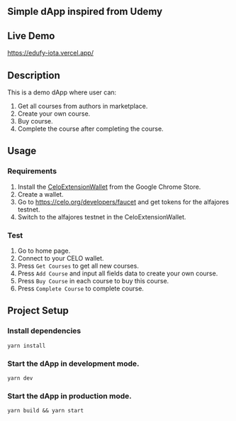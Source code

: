 ## Simple dApp inspired from Udemy

## Live Demo

https://edufy-iota.vercel.app/

## Description

This is a demo dApp where user can:

1. Get all courses from authors in marketplace.
2. Create your own course.
3. Buy course.
4. Complete the course after completing the course.

## Usage

### Requirements

1. Install the [CeloExtensionWallet](https://chrome.google.com/webstore/detail/celoextensionwallet/kkilomkmpmkbdnfelcpgckmpcaemjcdh?hl=en) from the Google Chrome Store.
2. Create a wallet.
3. Go to https://celo.org/developers/faucet and get tokens for the alfajores testnet.
4. Switch to the alfajores testnet in the CeloExtensionWallet.

### Test

1. Go to home page.
2. Connect to your CELO wallet.
3. Press `Get Courses` to get all new courses.
4. Press `Add Course` and input all fields data to create your own course.
5. Press `Buy Course` in each course to buy this course.
6. Press `Complete Course` to complete course.

## Project Setup

### Install dependencies

`yarn install`

### Start the dApp in development mode.

`yarn dev`

### Start the dApp in production mode.

`yarn build && yarn start`
